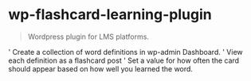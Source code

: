 wp-flashcard-learning-plugin
============================

> Wordpress plugin for LMS platforms.  

' Create a collection of word definitions in wp-admin Dashboard.
' View each definition as a flashcard post
' Set a value for how often the card should appear based on how well you learned the word.
